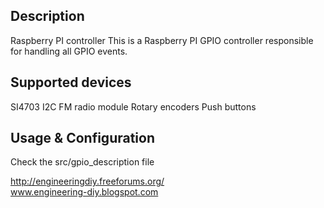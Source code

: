 ## Description
Raspberry PI controller
This is a Raspberry PI GPIO controller responsible for handling all GPIO events. 

## Supported devices
SI4703 I2C FM radio module
Rotary encoders
Push buttons

## Usage & Configuration
Check the src/gpio_description file


http://engineeringdiy.freeforums.org/<br>
www.engineering-diy.blogspot.com
